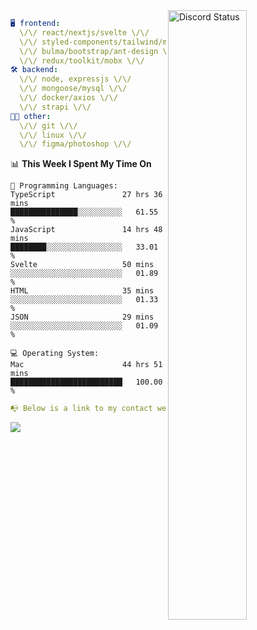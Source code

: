 
<a href="https://discord.com/users/279302975371870218" target="_blank">
    <img width="50%" align="right" alt="Discord Status" src="https://lanyard.cnrad.dev/api/279302975371870218?bg=161B22&borderRadius=5px%205px%200%200&hideTimestamp=true&idleMessage=Just%20chillin%27%20at%20the%20moment&animated=true">
</a>

```yaml
🖥️ frontend: 
  \/\/ react/nextjs/svelte \/\/
  \/\/ styled-components/tailwind/mui/
  \/\/ bulma/bootstrap/ant-design \/\/
  \/\/ redux/toolkit/mobx \/\/
🛠 backend: 
  \/\/ node, expressjs \/\/
  \/\/ mongoose/mysql \/\/
  \/\/ docker/axios \/\/
  \/\/ strapi \/\/
👨‍💻 other: 
  \/\/ git \/\/ 
  \/\/ linux \/\/
  \/\/ figma/photoshop \/\/
```
<!--START_SECTION:waka-->
📊 **This Week I Spent My Time On** 

```text
💬 Programming Languages: 
TypeScript               27 hrs 36 mins      ███████████████░░░░░░░░░░   61.55 % 
JavaScript               14 hrs 48 mins      ████████░░░░░░░░░░░░░░░░░   33.01 % 
Svelte                   50 mins             ░░░░░░░░░░░░░░░░░░░░░░░░░   01.89 % 
HTML                     35 mins             ░░░░░░░░░░░░░░░░░░░░░░░░░   01.33 % 
JSON                     29 mins             ░░░░░░░░░░░░░░░░░░░░░░░░░   01.09 % 

💻 Operating System: 
Mac                      44 hrs 51 mins      █████████████████████████   100.00 % 
```


<!--END_SECTION:waka-->
```yaml
📭 Below is a link to my contact website 
```
<a href="https://mxns.xyz" target="_black"> <img src="https://img.shields.io/badge/website-161B22?style=for-the-badge&logo=About.me&logoColor=white"></img> <a/>

